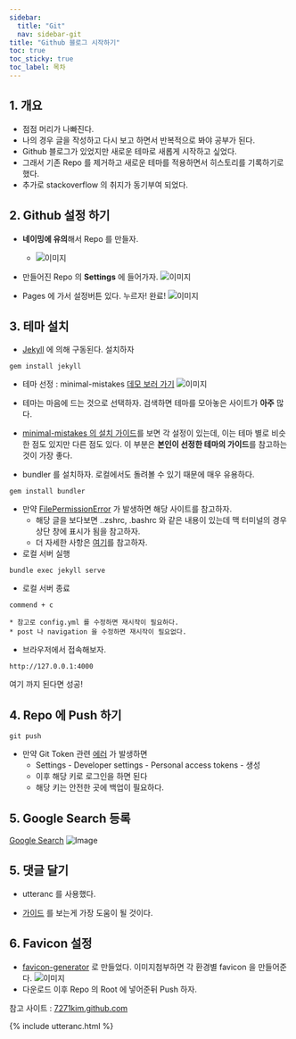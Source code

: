 ```yaml
---
sidebar:
  title: "Git"
  nav: sidebar-git
title: "Github 블로그 시작하기"
toc: true
toc_sticky: true
toc_label: 목차
---
```


## 1. 개요
- 점점 머리가 나빠진다.
- 나의 경우 글을 작성하고 다시 보고 하면서 반복적으로 봐야 공부가 된다.
- Github 블로그가 있었지만 새로운 테마로 새롭게 시작하고 싶었다.
- 그래서 기존 Repo 를 제거하고 새로운 테마를 적용하면서 히스토리를 기록하기로 했다.
- 추가로 stackoverflow 의 취지가 동기부여 되었다.

## 2. Github 설정 하기
- **네이밍에 유의**해서 Repo 를 만들자.
    * ![이미지](https://drive.google.com/uc?export=view&id=1CuhXzbSrIdJjjs4DpbOl_O18oKV4FiL_)

- 만들어진 Repo 의 **Settings** 에 들어가자.
![이미지](https://drive.google.com/uc?export=view&id=1B7oWnapTLtdUxbpxS5EM26rrvRoHcnNb)

- Pages 에 가서 설정버튼 있다. 누르자! 완료!
![이미지](https://drive.google.com/uc?export=view&id=1Oza12viPs_E5xcz4SfGJslxuxgvA44Un)

## 3. 테마 설치
* [Jekyll]( /clean-code/dictionary/jekyll/)  에 의해 구동된다. 설치하자
```
gem install jekyll
```
* 테마 선정 : minimal-mistakes [데모 보러 가기](https://jamstackthemes.dev/demo/theme/minimal-mistakes/)
![이미지](https://drive.google.com/uc?export=view&id=1DbZRlyh1P4syKGbaQElM5LyS-kCpr_RO)
- 테마는 마음에 드는 것으로 선택하자. 검색하면 테마를 모아놓은 사이트가 **아주** 많다.

- [minimal-mistakes 의 설치 가이드](https://mmistakes.github.io/minimal-mistakes/docs/quick-start-guide/)를 보면 각 설정이 있는데, 이는 테마 별로 비슷한 점도 있지만 다른 점도 있다. 이 부분은 **본인이 선정한 테마의 가이드**를 참고하는 것이 가장 좋다.

- bundler 를 설치하자. 로컬에서도 돌려볼 수 있기 때문에 매우 유용하다.
```
gem install bundler
```
- 만약 [FilePermissionError](https://jojoldu.tistory.com/288) 가 발생하면 해당 사이트를 참고하자.
    * 해당 글을 보다보면 ..zshrc, .bashrc 와 같은 내용이 있는데 맥 터미널의 경우 상단 창에 표시가 됨을 참고하자.
    * 더 자세한 사항은 [여기](https://vnthf.github.io/blog/bash/)를 참고하자.
- 로컬 서버 실행
```
bundle exec jekyll serve
```
- 로컬 서버 종료
```
commend + c
```
    * 참고로 config.yml 를 수정하면 재시작이 필요하다.
    * post 나 navigation 을 수정하면 재시작이 필요없다.
- 브라우저에서 접속해보자.
```
http://127.0.0.1:4000
```
여기 까지 된다면 성공!

## 4. Repo 에 Push 하기
```
git push
```
- 만약 Git Token 관련 [에러](https://github.blog/2020-12-15-token-authentication-requirements-for-git-operations/) 가 발생하면
    * Settings - Developer settings - Personal access tokens - 생성 
    * 이후 해당 키로 로그인을 하면 된다
    * 해당 키는 안전한 곳에 백업이 필요하다.

## 5. Google Search 등록
[Google Search](https://search.google.com/search-console)
![Image](https://drive.google.com/uc?export=view&id=1mutAhqrX3idmH9tR4ty3qwN7IFQM3HgX)

## 5. 댓글 달기
* utteranc 를 사용했다.
- [가이드](https://utteranc.es/?installation_id=18900368&setup_action=install) 를 보는게 가장 도움이 될 것이다.


## 6. Favicon 설정
* [favicon-generator](https://www.favicon-generator.org/) 로 만들었다. 이미지첨부하면 각 환경별 favicon 을 만들어준다.
![이미지](https://drive.google.com/uc?export=view&id=1w-cK1zDJ5c62XZM9kttxDoewIANGJLTW)
* 다운로드 이후 Repo 의 Root 에 넣어준뒤 Push 하자.


참고 사이트 : [7271kim.github.com](https://github.com/7271kim/7271kim.github.com)

{% include utteranc.html %}
